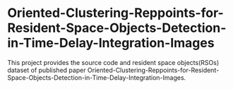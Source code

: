 # Oriented-Clustering-Reppoints-for-Resident-Space-Objects-Detection-in-Time-Delay-Integration-Images
This project provides the source code and resident space objects(RSOs) dataset  of published paper Oriented-Clustering-Reppoints-for-Resident-Space-Objects-Detection-in-Time-Delay-Integration-Images.  
